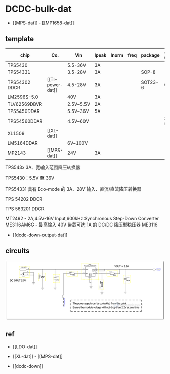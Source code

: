# DCDC-bulk-dat

- [[MPS-dat]] - [[MP1658-dat]]


## template

| chip         | Co.         | Vin       | Ipeak | Inorm | freq | package | cost CNY  |
| ------------ | ----------- | --------- | ----- | ----- | ---- | ------- | --------- |
| TPS5430      |             | 5.5-36V   | 3A    |       |      |         |
| TPS54331     |             | 3.5-28V   | 3A    |       |      | SOP-8   |
| TPS54302 DDCR | [[TI-power-dat]]  | 4.5-28V   | 3A    |       |      | SOT23-6 | 0.98      |
| LM2596S-5.0  |             | 40V       | 3A    |       |      |         |
| TLV62569DBVR |             | 2.5V~5.5V | 2A    |       |      |         |
| TPS5450DDAR  |             | 5.5V~36V  | 5A    |       |      |         |
| TPS54560DDAR |             | 4.5V~60V  |       |       |      |         | 30+: 5.37 |
| XL1509       | [[XL-dat]]  |           |       |       |      |         |
| LM5164DDAR   |             | 6V~100V   |       |       |      |         |
| MP2143       | [[MPS-dat]] | 24V       | 3A    |       |      |         |


TPS543x 3A、宽输入范围降压转换器

TPS5430：5.5V 至 36V

TPS54331 具有 Eco-mode 的 3A、28V 输入、直流/直流降压转换器

TPS 54202 DDCR

TPS 563201 DDCR


MT2492 - 2A,4.5V-16V Input,600kHz Synchronous Step-Down Converter
ME3116AM6G - 最高输入 40V 带载可达 1A 的 DC/DC 降压型稳压器 ME3116



- [[dcdc-down-output-dat]]

## circuits 

![](2024-07-10-12-59-29.png)

## ref 

- [[LDO-dat]]
  
- [[XL-dat]] - [[MPS-dat]]

- [[dcdc-down]]
